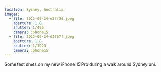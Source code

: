 ```yaml
---
location: Sydney, Australia
images:
  - file: 2023-09-24-e2ff58.jpeg
    aperture: 1.8
    shutter: 1/495
    camera: iphone15
  - file: 2023-09-24-d5787f.jpeg
    aperture: 1.8
    shutter: 1/1923
    camera: iphone15
---
```


Some test shots on my new iPhone 15 Pro during a walk around Sydney uni.
